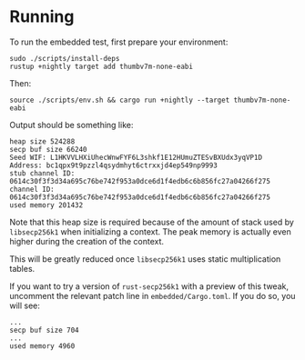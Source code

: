 # Running

To run the embedded test, first prepare your environment:

```shell
sudo ./scripts/install-deps
rustup +nightly target add thumbv7m-none-eabi
```

Then:

```shell
source ./scripts/env.sh && cargo run +nightly --target thumbv7m-none-eabi
```

Output should be something like:

```text
heap size 524288
secp buf size 66240
Seed WIF: L1HKVVLHXiUhecWnwFYF6L3shkf1E12HUmuZTESvBXUdx3yqVP1D
Address: bc1qpx9t9pzzl4qsydmhyt6ctrxxjd4ep549np9993
stub channel ID: 0614c30f3f3d34a695c76be742f953a0dce6d1f4edb6c6b856fc27a04266f275
channel ID: 0614c30f3f3d34a695c76be742f953a0dce6d1f4edb6c6b856fc27a04266f275
used memory 201432
```

Note that this heap size is required because of the amount of stack used by `libsecp256k1` when initializing a context.  The peak memory is actually even higher during the creation of the context.

This will be greatly reduced once `libsecp256k1` uses static multiplication tables.  

If you want to try a version of `rust-secp256k1` with a preview of this tweak, uncomment the relevant patch line in `embedded/Cargo.toml`.  If you do so, you will see:

```text
...
secp buf size 704
...
used memory 4960
```
